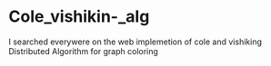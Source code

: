 # Cole_vishikin-_alg

I searched everywere on the web implemetion of cole and vishiking Distributed Algorithm for graph coloring
